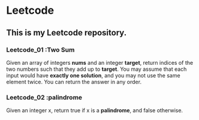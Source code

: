 # Leetcode
## This is my Leetcode repository.
### Leetcode_01 :Two Sum
Given an array of integers **nums** and an integer **target**, return indices of the two numbers such that they add up to **target**.
You may assume that each input would have **exactly one solution**, and you may not use the same element twice.
You can return the answer in any order.
### Leetcode_02 :palindrome
Given an integer x, return true if x is a **palindrome**, and false otherwise.
